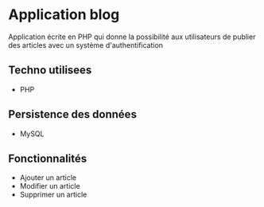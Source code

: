 # Application blog

Application écrite en PHP qui donne la possibilité aux utilisateurs de publier des articles avec un système d'authentification

## Techno utilisees

* PHP

## Persistence des données

* MySQL

## Fonctionnalités

* Ajouter un article
* Modifier un article
* Supprimer un article